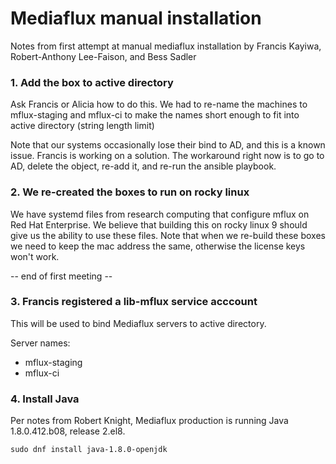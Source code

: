 # Mediaflux manual installation
Notes from first attempt at manual mediaflux installation by Francis Kayiwa, Robert-Anthony Lee-Faison, and Bess Sadler

### 1. Add the box to active directory
Ask Francis or Alicia how to do this. 
We had to re-name the machines to mflux-staging and mflux-ci to make the names short enough to fit into active directory (string length limit)

Note that our systems occasionally lose their bind to AD, and this is a known issue. Francis is working on a solution. The workaround right now is to go to AD, delete the object, re-add it, and re-run the ansible playbook.

### 2. We re-created the boxes to run on rocky linux
We have systemd files from research computing that configure mflux on Red Hat Enterprise. We believe that building this on rocky linux 9 should give us the ability to use these files.
Note that when we re-build these boxes we need to keep the mac address the same, otherwise the license keys won't work.

-- end of first meeting --


### 3. Francis registered a lib-mflux service acccount
This will be used to bind Mediaflux servers to active directory. 

Server names:
* mflux-staging
* mflux-ci

### 4. Install Java
Per notes from Robert Knight, Mediaflux production is running Java 1.8.0.412.b08, release 2.el8.  

`sudo dnf install java-1.8.0-openjdk`
